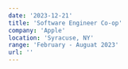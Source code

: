 ```yaml
---
date: '2023-12-21'
title: 'Software Engineer Co-op'
company: 'Apple'
location: 'Syracuse, NY'
range: 'February - Auguat 2023'
url: ''
---
```

